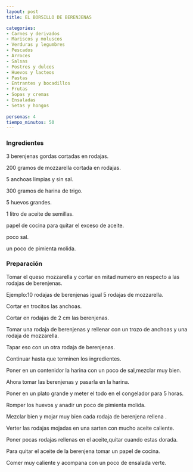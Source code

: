 ```yaml
---
layout: post
title: EL BORSILLO DE BERENJENAS

categories:
- Carnes y derivados
- Mariscos y moluscos
- Verduras y legumbres
- Pescados
- Arroces
- Salsas
- Postres y dulces
- Huevos y lacteos
- Pastas
- Entrantes y bocadillos
- Frutas
- Sopas y cremas
- Ensaladas
- Setas y hongos
 
personas: 4 
tiempo_minutos: 50 
---
```

<h3>Ingredientes</h3>
3 berenjenas gordas cortadas en rodajas.

200 gramos de mozzarella cortada en rodajas.

5 anchoas limpias y sin sal.

300 gramos de harina de trigo.

5 huevos grandes.

1 litro de aceite de semillas.

papel de cocina para quitar el exceso de aceite.

poco sal.

un poco de pimienta molida.

<h3>Preparación</h3>
Tomar el queso mozzarella y cortar en mitad numero en respecto a las rodajas de berenjenas.

Ejemplo:10 rodajas de berenjenas igual 5 rodajas de mozzarella.

Cortar en trocitos las anchoas.

Cortar en rodajas de 2 cm las berenjenas.

Tomar una rodaja de berenjenas y rellenar con un trozo de anchoas y una rodaja de mozzarella.

Tapar eso con un otra rodaja de berenjenas.

Continuar hasta que terminen los ingredientes.

Poner en un contenidor la harina con un poco de sal,mezclar muy bien.

Ahora tomar las berenjenas y pasarla en la harina.

Poner en un plato grande y meter el todo en el congelador para 5 horas.

Romper los huevos y anadir un poco de pimienta molida.

Mezclar bien y mojar muy bien cada rodaja de berenjena rellena .

Verter las rodajas mojadas en una sarten con mucho aceite caliente.

Poner pocas rodajas rellenas en el aceite,quitar cuando estas dorada.

Para quitar el aceite de la berenjena tomar un papel de cocina.

Comer muy caliente y acompana con un poco de ensalada verte.

